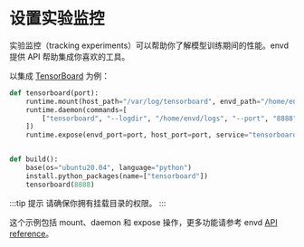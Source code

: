 # 设置实验监控

实验监控（tracking experiments）可以帮助你了解模型训练期间的性能。envd 提供 API 帮助集成你喜欢的工具。

以集成 [TensorBoard](https://www.tensorflow.org/tensorboard?hl=zh-cn) 为例：

<custom-title title="设置 TensorBoard">

```python
def tensorboard(port):
    runtime.mount(host_path="/var/log/tensorboard", envd_path="/home/envd/logs")
    runtime.daemon(commands=[
        ["tensorboard", "--logdir", "/home/envd/logs", "--port", "8888", "--host", "0.0.0.0", ">>tensorboard.log", "2>&1"],
    ])
    runtime.expose(envd_port=port, host_port=port, service="tensorboard")


def build():
    base(os="ubuntu20.04", language="python")
    install.python_packages(name=["tensorboard"])
    tensorboard(8888)
```
</custom-title>

:::tip 提示
请确保你拥有挂载目录的权限。
:::

这个示例包括 mount、daemon 和 expose 操作，更多功能请参考 envd [API reference](/api/starlark/runtime)。
